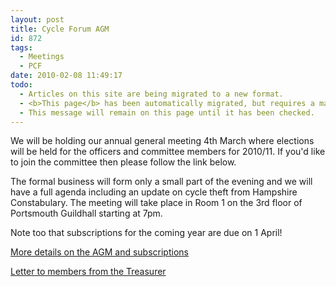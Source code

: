 ```yaml
---
layout: post
title: Cycle Forum AGM
id: 872
tags:
  - Meetings
  - PCF
date: 2010-02-08 11:49:17
todo:
  - Articles on this site are being migrated to a new format.
  - <b>This page</b> has been automatically migrated, but requires a manual check-&amp;-tune to ensure the format and links all work as expected.
  - This message will remain on this page until it has been checked.
---
```


We will be holding our annual general meeting  4th March where elections will be held for the officers and committee members for 2010/11\.  If you'd like to join the committee then please follow the link below. 

The formal business will form only a small part of the evening and we will have a full agenda  including an update on cycle theft from Hampshire Constabulary. The meeting will take place in Room 1 on the 3rd floor of Portsmouth Guildhall starting at  7pm.

Note too that subscriptions for the coming year are due on 1 April!

[More details on the AGM and subscriptions](http://www.pompeybug.co.uk/events/cycle-forum-agm/)

[Letter to members from the Treasurer](http://www.pompeybug.co.uk/events/cycle-forum-agm/cycle-forum-agm-letter/)